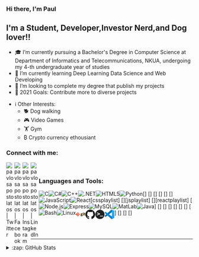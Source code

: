 ### Hi there, I'm Paul
 <!-- - aka [codeSTACKr][website] 👋 -->
<!-- 
[![Website](https://img.shields.io/website?label=codeSTACKr.com&style=for-the-badge&url=https%3A%2F%2Fcodestackr.com)](https://codestackr.com)
[![Twitter Follow](https://img.shields.io/twitter/follow/codeSTACKr?color=1DA1F2&logo=twitter&style=for-the-badge)](https://twitter.com/intent/follow?original_referer=https%3A%2F%2Fgithub.com%2FcodeSTACKr&screen_name=codeSTACKr) -->

## I'm a Student, Developer,Investor Nerd,and Dog lover!!

- 🎓 I’m currently pursuing a Bachelor's Degree in Computer Science at Department of Informatics and Telecommunications, NKUA, undergoing my 4-th undergraduate year of studies
- 🌱 I’m currently learning Deep Learning Data Science and Web Developing
- 👯 I’m looking to complete my degree that publish my projects
- 🥅 2021 Goals: Contribute more to diverse projects
* ℹ Other Interests:
  * 🐕 Dog walking
  * 🎮 Video Games
  * 🏋️ Gym
  * ₿ Crypto currency ethousiant
### Connect with me:
[<img align="left" alt="pavlosapostolatos | Twitter" width="22px" src="https://cdn.jsdelivr.net/npm/simple-icons@v3/icons/twitter.svg" />][twitter]
[<img align="left" alt="pavlosapostolatos | Facebook" width="22px" src="https://cdn.jsdelivr.net/npm/simple-icons@v3/icons/facebook.svg" />][facebook]
[<img align="left" alt="pavlosapostolatos | Instagram" width="22px" src="https://cdn.jsdelivr.net/npm/simple-icons@v3/icons/instagram.svg" />][instagram]
[<img align="left" alt="pavlosapostolatos | LinkedIn" width="22px" src="https://cdn.jsdelivr.net/npm/simple-icons@v3/icons/linkedin.svg" />][linkedin]

<br />

### Languages and Tools:
[<img align="left" alt="C" src="https://img.shields.io/badge/C-00599C?style=for-the-badge&logo=c&logoColor=white" />]
[<img align="left" alt="C#" src="https://img.shields.io/badge/c%23-%23239120.svg?style=for-the-badge&logo=c-sharp&logoColor=white" />]
[<img align="left" alt="C++" src="https://img.shields.io/badge/C%2B%2B-00599C?style=for-the-badge&logo=c%2B%2B&logoColor=white" />]
[<img align="left" alt=".NET" src="https://img.shields.io/badge/.NET-5C2D91?style=for-the-badge&logo=.net&logoColor=white" />]
[<img align="left" alt="HTML5" src="https://img.shields.io/badge/HTML5-E34F26?style=for-the-badge&logo=html5&logoColor=white" />]
[<img align="left" alt="Python"   src="https://img.shields.io/badge/Python-14354C?style=for-the-badge&logo=python&logoColor=white" />][cssplaylist]
[<img align="left" alt="JavaScript"   src="https://img.shields.io/badge/JavaScript-F7DF1E?style=for-the-badge&logo=javascript&logoColor=black" />][jsplaylist]
[<img align="left" alt="React"   src="https://img.shields.io/badge/React-20232A?style=for-the-badge&logo=react&logoColor=61DAFB" />][reactplaylist]
[<img align="left" alt="Node.js"   src="https://img.shields.io/badge/Node.js-43853D?style=for-the-badge&logo=node.js&logoColor=white" />]
[<img align="left" alt="Express"   src="https://img.shields.io/badge/Express.js-404D59?style=for-the-badge" />]
[<img align="left" alt="MySQL" src="https://img.shields.io/badge/MySQL-00000F?style=for-the-badge&logo=mysql&logoColor=whit" />]
[<img align="left" alt="MatLab" src="https://img.shields.io/badge/MatLab-C86218?style=for-the-badge" />]
[<img align="left" alt="Java" src="https://img.shields.io/badge/Java-ED8B00?style=for-the-badge&logo=java&logoColor=white" />]
[<img align="left" alt="Bash" src="https://img.shields.io/badge/Shell_Script-121011?style=for-the-badge&logo=gnu-bash&logoColor=white" />]
[<img align="left" alt="Linux" src="https://img.shields.io/badge/Ubuntu-E95420?style=for-the-badge&logo=ubuntu&logoColor=white" />]
[<img align="left" alt="Git" width="26px"  src="https://raw.githubusercontent.com/github/explore/80688e429a7d4ef2fca1e82350fe8e3517d3494d/topics/git/git.png" />]
[<img align="left" alt="GitHub" width="26px"  src="https://raw.githubusercontent.com/github/explore/78df643247d429f6cc873026c0622819ad797942/topics/github/github.png" />]
[<img align="left" alt="Terminal" width="26px"  src="https://raw.githubusercontent.com/github/explore/80688e429a7d4ef2fca1e82350fe8e3517d3494d/topics/terminal/terminal.png" />]
[<img align="left" alt="Visual Studio Code" width="26px" src="https://raw.githubusercontent.com/github/explore/80688e429a7d4ef2fca1e82350fe8e3517d3494d/topics/visual-studio-code/visual-studio-code.png" />]


<br />
<br />


---

<details>
  <summary>:zap: GitHub Stats</summary>
  <div align="center">
    <img height=150 align="center" src="https://github-readme-streak-stats.herokuapp.com/?user=pavlosapostolatos&theme=darcula&layout=compact&count_private=true") />
  
  <br><br>

  <p align="center"> <a href="https://github.com/ryo-ma/github-profile-trophy"><img src="https://github-profile-trophy.vercel.app/?username=pavlosapostolatos&row=2&column=6&theme=onedark&column=8&no-frame=false&no-bg=false" alt="pavlosapostolatos"></a></p>
</div>

</details>

[facebook]: https://www.facebook.com/profile.php?id=100004542272725
[twitter]: https://twitter.com/pavlosap1
[instagram]: https://www.instagram.com/pavlos.apostolatos/
[linkedin]: https://www.linkedin.com/in/pavlos-apostolatos-576474224/

